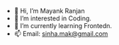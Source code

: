 - 👋 Hi, I’m Mayank Ranjan
- 👀 I’m interested in Coding.
- 🌱 I’m currently learning Frontedn. 
- 📫 Email: sinha.mak@gmail.com

<!---
CooLMaK/CooLMaK is a ✨ special ✨ repository because its `README.md` (this file) appears on your GitHub profile.
You can click the Preview link to take a look at your changes.
--->
